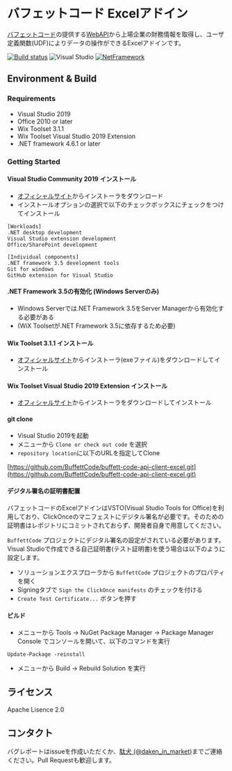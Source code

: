 # バフェットコード Excelアドイン

[バフェットコード](https://www.buffett-code.com/)の提供する[WebAPI](https://docs.buffett-code.com/)から上場企業の財務情報を取得し、ユーザ定義関数(UDF)によりデータの操作ができるExcelアドインです。

[![Build status](https://ci.appveyor.com/api/projects/status/po221rdjm7i6r77x?svg=true)](https://ci.appveyor.com/project/shinsuke/buffett-code-api-client-excel) ![Visual Studio](https://img.shields.io/badge/Visual%20Studio-2019-red.svg)  [![NetFramework](https://img.shields.io/badge/Language-C%23%207.0-orange.svg)](https://blogs.msdn.microsoft.com/dotnet/2016/08/24/whats-new-in-csharp-7-0/) 

## Environment & Build

### Requirements

* Visual Studio 2019
* Office 2010 or later
* Wix Toolset 3.1.1
* Wix Toolset Visual Studio 2019 Extension
* .NET framework 4.6.1 or later

### Getting Started

#### Visual Studio Community 2019 インストール

* [オフィシャルサイト](https://visualstudio.microsoft.com/ja/downloads/)からインストーラをダウンロード
* インストールオプションの選択で以下のチェックボックスにチェックをつけてインストール

```
[Workloads]
.NET desktop development
Visual Studio extension development
Office/SharePoint development

[Individual components]
.NET framework 3.5 development tools
Git for windows
GitHub extension for Visual Studio
```

#### .NET Framework 3.5の有効化 (Windows Serverのみ)

* Windows Serverでは.NET Framework 3.5をServer Managerから有効化する必要がある
* (WiX Toolsetが.NET Framework 3.5に依存するため必要)

#### Wix Toolset 3.1.1 インストール

* [オフィシャルサイト](https://github.com/wixtoolset/wix3/releases/tag/wix3111rtm)からインストーラ(exeファイル)をダウンロードしてインストール

#### Wix Toolset Visual Studio 2019 Extension インストール

* [オフィシャルサイト](https://wixtoolset.org/releases/)からインストーラをダウンロードしてインストール

#### git clone

* Visual Studio 2019を起動
* メニューから `Clone or check out code` を選択
* `repository location`に以下のURLを指定してClone

[https://github.com/BuffettCode/buffett-code-api-client-excel.git](https://github.com/BuffettCode/buffett-code-api-client-excel.git)

#### デジタル署名の証明書配置

バフェットコードのExcelアドインはVSTO(Visual Studio Tools for Office)を利用しており、ClickOnceのマニフェストにデジタル署名が必要です。そのための証明書はレポジトリにコミットされておらず、開発者自身で用意してください。

`BuffettCode` プロジェクトにデジタル署名の設定がされている必要があります。Visual Studioで作成できる自己証明書(テスト証明書)を使う場合は以下のように設定します。

* ソリューションエクスプローラから `BuffettCode` プロジェクトのプロパティを開く
* Signingタブで `Sign the ClickOnce manifests` のチェックを付ける
* `Create Test Certificate...` ボタンを押す

#### ビルド

* メニューから Tools -> NuGet Package Manager -> Package Manager Console でコンソールを開いて、以下のコマンドを実行

```
Update-Package -reinstall
```

* メニューから Build -> Rebuild Solution を実行

## ライセンス

Apache Lisence 2.0

## コンタクト

バグレポートはissueを作成いただくか、[駄犬 (@daken_in_market)](https://twitter.com/daken_in_market)までご連絡ください。Pull Requestも歓迎します。
